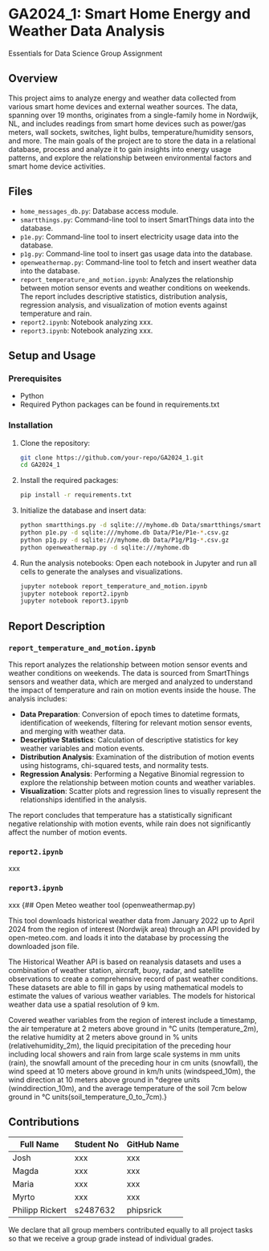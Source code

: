 # GA2024_1: Smart Home Energy and Weather Data Analysis
Essentials for Data Science Group Assignment

## Overview

This project aims to analyze energy and weather data collected from various smart home devices and external weather sources. The data, spanning over 19 months, originates from a single-family home in Nordwijk, NL, and includes readings from smart home devices such as power/gas meters, wall sockets, switches, light bulbs, temperature/humidity sensors, and more. The main goals of the project are to store the data in a relational database, process and analyze it to gain insights into energy usage patterns, and explore the relationship between environmental factors and smart home device activities.

## Files

- `home_messages_db.py`: Database access module.
- `smartthings.py`: Command-line tool to insert SmartThings data into the database.
- `p1e.py`: Command-line tool to insert electricity usage data into the database.
- `p1g.py`: Command-line tool to insert gas usage data into the database.
- `openweathermap.py`: Command-line tool to fetch and insert weather data into the database.
- `report_temperature_and_motion.ipynb`: Analyzes the relationship between motion sensor events and weather conditions on weekends. The report includes descriptive statistics, distribution analysis, regression analysis, and visualization of motion events against temperature and rain.
- `report2.ipynb`: Notebook analyzing xxx.
- `report3.ipynb`: Notebook analyzing xxx.

## Setup and Usage

### Prerequisites

- Python 
- Required Python packages can be found in requirements.txt

### Installation

1. Clone the repository:
   ```bash
   git clone https://github.com/your-repo/GA2024_1.git
   cd GA2024_1
   ```

2. Install the required packages:
   ```bash
   pip install -r requirements.txt
   ```

3. Initialize the database and insert data:
    ```bash
    python smartthings.py -d sqlite:///myhome.db Data/smartthings/smartthings.*
    python p1e.py -d sqlite:///myhome.db Data/P1e/P1e-*.csv.gz
    python p1g.py -d sqlite:///myhome.db Data/P1g/P1g-*.csv.gz
    python openweathermap.py -d sqlite:///myhome.db
    ```

4. Run the analysis notebooks:
    Open each notebook in Jupyter and run all cells to generate the analyses and visualizations.

    ```bash
    jupyter notebook report_temperature_and_motion.ipynb
    jupyter notebook report2.ipynb
    jupyter notebook report3.ipynb
    ```

## Report Description

### `report_temperature_and_motion.ipynb`

This report analyzes the relationship between motion sensor events and weather conditions on weekends. The data is sourced from SmartThings sensors and weather data, which are merged and analyzed to understand the impact of temperature and rain on motion events inside the house. The analysis includes:

- **Data Preparation**: Conversion of epoch times to datetime formats, identification of weekends, filtering for relevant motion sensor events, and merging with weather data.
- **Descriptive Statistics**: Calculation of descriptive statistics for key weather variables and motion events.
- **Distribution Analysis**: Examination of the distribution of motion events using histograms, chi-squared tests, and normality tests.
- **Regression Analysis**: Performing a Negative Binomial regression to explore the relationship between motion counts and weather variables.
- **Visualization**: Scatter plots and regression lines to visually represent the relationships identified in the analysis.

The report concludes that temperature has a statistically significant negative relationship with motion events, while rain does not significantly affect the number of motion events.

### `report2.ipynb`
xxx

### `report3.ipynb`
xxx
{## Open Meteo weather tool (openweathermap.py)

This tool downloads historical weather data from January 2022 up to April 2024 from the region of interest (Nordwijk area) through an API provided by open-meteo.com. and loads it into the database by processing the downloaded json file. 

The Historical Weather API is based on reanalysis datasets and uses a combination of weather station, aircraft, buoy, radar, and satellite observations to create a comprehensive record of past weather conditions. These datasets are able to fill in gaps by using mathematical models to estimate the values of various weather variables. The models for historical weather data use a spatial resolution of 9 km. 

Covered weather variables from the region of interest include a timestamp, the air temperature at 2 meters above ground in °C units (temperature_2m), the relative humidity at 2 meters above ground in % units (relativehumidity_2m), the liquid precipitation of the preceding hour including local showers and rain from large scale systems in mm units (rain), the snowfall amount of the preceding hour in cm units (snowfall), the wind speed at 10 meters above ground in km/h units (windspeed_10m), the wind direction at 10 meters above ground in °degree units (winddirection_10m), and the average temperature of the soil 7cm below ground in °C units(soil_temperature_0_to_7cm).}

## Contributions
| Full Name        | Student No | GitHub Name  |
|-----------------|--------|-------------|
| Josh       | xxx    | xxx    | 
| Magda      | xxx    | xxx    |
| Maria      | xxx    | xxx    | 
| Myrto      | xxx    | xxx    | 
| Philipp Rickert | s2487632 | phipsrick |

We declare that all group members contributed equally to all project tasks so that we receive a group grade instead of individual grades.
